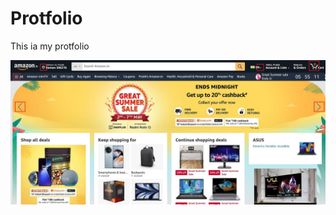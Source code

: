 # Protfolio
This ia my protfolio

![image alt](https://github.com/mrasish/Protfolio/blob/4e3badbf6444ae531a85d87c350751c2e805fb4d/amaz1.jpg)
